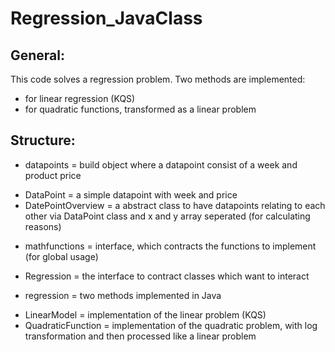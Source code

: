 # Regression_JavaClass
## General:
This code solves a regression problem. Two methods are implemented:
+ for linear regression (KQS)
+ for quadratic functions, transformed as a linear problem

## Structure:
+ datapoints = build object where a datapoint consist of a week and product price
- DataPoint = a simple datapoint with week and price
- DatePointOverview = a abstract class to have datapoints relating to each other via DataPoint class and x and y array seperated (for calculating reasons)
+ mathfunctions = interface, which contracts the functions to implement (for global usage)
- Regression = the interface to contract classes which want to interact
+ regression = two methods implemented in Java
- LinearModel = implementation of the linear problem (KQS)
- QuadraticFunction = implementation of the quadratic problem, with log transformation and then processed like a linear problem


